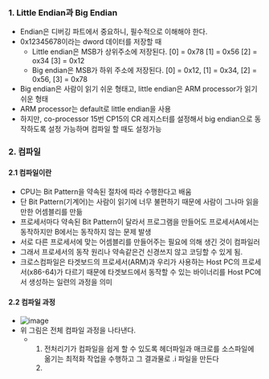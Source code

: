 ### 1. Little Endian과 Big Endian
- Endian은 디버깅 파트에서 중요하니, 필수적으로 이해해야 한다.
- 0x12345678이라는 dword 데이터를 저장할 때
    - Little endian은 MSB가 상위주소에 저장된다. [0] = 0x78 [1] = 0x56 [2] = ox34 [3] = 0x12
    - Big endian은 MSB가 하위 주소에 저장된다. [0] = 0x12, [1] = 0x34, [2] = 0x56, [3] = 0x78
- Big endian은 사람이 읽기 쉬운 형태고, little endian은 ARM processor가 읽기 쉬운 형태
- ARM processor는 default로 little endian을 사용
- 하지만, co-processor 15번 CP15의 CR 레지스터를 설정해서 big endian으로 동작하도록 설정 가능하며 컴파일 할 때도 설정가능


### 2. 컴파일

#### 2.1 컴파일이란
- CPU는 Bit Pattern을 약속된 절차에 따라 수행한다고 배움
- 단 Bit Pattern(기계어)는 사람이 읽기에 너무 불편하기 때문에 사람이 그나마 읽을만한 어셈블리를 만듦
- 프로세서마다 약속된 Bit Pattern이 달라서 프로그램을 만들어도 프로세서A에서는 동작하지만 B에서는 동작하지 않는 문제 발생
- 서로 다른 프로세서에 맞는 어셈블리를 만들어주는 필요에 의해 생긴 것이 컴파일러
- 그래서 프로세서의 동작 원리나 약속같은건 신경쓰지 않고 코딩할 수 있게 됨.
- 크로스컴파일은 타겟보드의 프로세서(ARM)과 우리가 사용하는 Host PC의 프로세서(x86-64)가 다르기 때문에 타겟보드에서 동작할 수 있는 바이너리를 Host PC에서 생성하는 일련의 과정을 의미

#### 2.2 컴파일 과정
- ![image](https://github.com/user-attachments/assets/0fd01fd9-3814-4fc9-8ea1-81d3e31e9351)
- 위 그림은 전체 컴파일 과정을 나타낸다.
  - 1. 전처리기가 컴파일을 쉽게 할 수 있도록 헤더파일과 매크로를 소스파일에 옮기는 최적화 작업을 수행하고 그 결과물로 .i 파일을 만든다
    2. 
